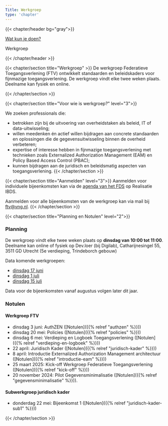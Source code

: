 ```yaml
---
Title: Werkgroep
type: 'chapter'
---
```


{{< chapter/header bg="gray">}}

<div class="utrecht-paragraph pt-1 section-navigation">
   <p>
      <a href="../">Wat kun je doen?</a>
   </p>
</div>
<div class="section-navigation-selected utrecht-paragraph pt-1 section-navigation">
   <p>
      Werkgroep
   </p>
</div>

{{< /chapter/header >}}

{{< chapter/section title="Werkgroep" >}}
De werkgroep Federatieve Toegangsverlening (FTV) ontwikkelt standaarden en beleidskaders voor fijnmazige toegangsverlening. De werkgroep vindt elke twee weken plaats. Deelname kan fysiek en online.

{{< /chapter/section >}}

{{< chapter/section title="Voor wie is werkgroep?" level="3">}}

We zoeken professionals die:

- betrokken zijn bij de uitvoering van overheidstaken als beleid, IT of data-uitwisseling;
- willen meedenken én actief willen bijdragen aan concrete standaarden en oplossingen die de gegevensuitwisseling binnen de overheid verbeteren;
- expertise of interesse hebben in fijnmazige toegangsverlening met technieken zoals Externalized Authorization Management (EAM) en Policy Based Access Control (PBAC);
- kunnen bijdragen aan de juridisch en beleidsmatig aspecten van toegangsverlening.
{{< /chapter/section >}}

{{< chapter/section title="Aanmelden"  level="3">}}
Aanmelden voor individuele bijeenkomsten kan via de [agenda van het FDS](https://realisatieibds.nl/groups/view/0056c9ef-5c2e-44f9-a998-e735f1e9ccaa/federatief-datastelsel/events) op Realisatie IBDS.

Aanmelden voor alle bijeenkomsten van de werkgroep kan via mail bij [ftv@vng.nl](mailto:ftv@vng.nl).
{{< /chapter/section >}}

{{< chapter/section title="Planning en Notulen"  level="2">}}
### Planning

De werkgroep vindt elke twee weken plaats op **dinsdag van 10:00 tot 11:00**. Deelname kan online of fysiek op Dev.loer (bij Digilab), Catharijnesingel 55, 3511 GD Utrecht (5e verdieping, Trindeborch gebouw)

Data komende werkgroepen:
- [dinsdag 17 juni](https://realisatieibds.nl/groups/view/0056c9ef-5c2e-44f9-a998-e735f1e9ccaa/federatief-datastelsel/events/view/b33b2387-0764-400f-a245-49a31c1859e5/werkgroep-federatieve-toegangsverlening-sparql-graphql-en-linked-data)
- [dinsdag 1 juli](https://realisatieibds.nl/groups/view/0056c9ef-5c2e-44f9-a998-e735f1e9ccaa/federatief-datastelsel/events/view/3a2f79a8-e4ed-4a6b-aa52-1d88f2498e7f/werkgroep-federatieve-toegangsverlening)
- [dinsdag 15 juli](https://realisatieibds.nl/groups/view/0056c9ef-5c2e-44f9-a998-e735f1e9ccaa/federatief-datastelsel/events/view/9e60e28e-66b4-4114-92b4-29dc8e7baac7/werkgroep-federatieve-toegangsverlening)

Data voor de bijeenkomsten vanaf augustus volgen later dit jaar.

### Notulen

#### Werkgroep FTV

- dinsdag 3 juni: AuthZEN  ([Notulen]({{% relref "authzen" %}}))
- dinsdag 20 mei: Policies ([Notulen]({{% relref "policies" %}}))
- dinsdag 6 mei: Verdieping en Logboek Toegangsverlening ([Notulen]({{% relref "verdieping-en-logboek" %}}))
- 22 april: Juridisch Kader ([Notulen]({{% relref "juridisch-kader" %}}))
- 8 april: Introductie Externalized Authorization Management architectuur ([Notulen]({{% relref "introductie-eam" %}}))
- 25 maart 2025: Kick-off Werkgroep Federatieve Toegangsverlening ([Notulen]({{% relref "kick-off" %}}))
- 20 november 2024: Pilot Gegevensminimalisatie ([Notulen]({{% relref "gegevensminimalisatie" %}})).

#### Subwerkgroep juridisch kader

- donderdag 22 mei: Bijeenkomst 1 ([Notulen]({{% relref "juridisch-kader-sub1" %}}))

{{< /chapter/section >}}
